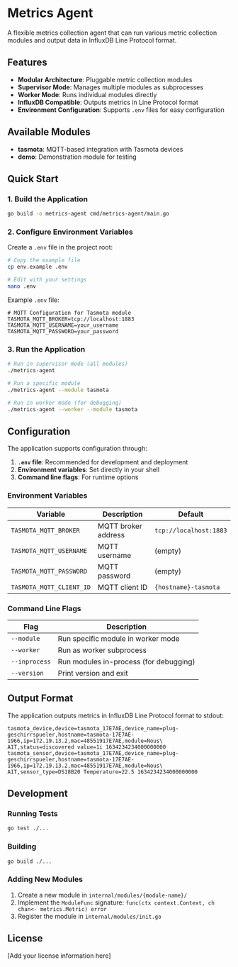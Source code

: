# Metrics Agent

A flexible metrics collection agent that can run various metric collection modules and output data in InfluxDB Line Protocol format.

## Features

- **Modular Architecture**: Pluggable metric collection modules
- **Supervisor Mode**: Manages multiple modules as subprocesses
- **Worker Mode**: Runs individual modules directly
- **InfluxDB Compatible**: Outputs metrics in Line Protocol format
- **Environment Configuration**: Supports `.env` files for easy configuration

## Available Modules

- **tasmota**: MQTT-based integration with Tasmota devices
- **demo**: Demonstration module for testing

## Quick Start

### 1. Build the Application

```bash
go build -o metrics-agent cmd/metrics-agent/main.go
```

### 2. Configure Environment Variables

Create a `.env` file in the project root:

```bash
# Copy the example file
cp env.example .env

# Edit with your settings
nano .env
```

Example `.env` file:
```env
# MQTT Configuration for Tasmota module
TASMOTA_MQTT_BROKER=tcp://localhost:1883
TASMOTA_MQTT_USERNAME=your_username
TASMOTA_MQTT_PASSWORD=your_password
```

### 3. Run the Application

```bash
# Run in supervisor mode (all modules)
./metrics-agent

# Run a specific module
./metrics-agent --module tasmota

# Run in worker mode (for debugging)
./metrics-agent --worker --module tasmota
```

## Configuration

The application supports configuration through:

1. **`.env` file**: Recommended for development and deployment
2. **Environment variables**: Set directly in your shell
3. **Command line flags**: For runtime options

### Environment Variables

| Variable | Description | Default |
|----------|-------------|---------|
| `TASMOTA_MQTT_BROKER` | MQTT broker address | `tcp://localhost:1883` |
| `TASMOTA_MQTT_USERNAME` | MQTT username | (empty) |
| `TASMOTA_MQTT_PASSWORD` | MQTT password | (empty) |
| `TASMOTA_MQTT_CLIENT_ID` | MQTT client ID | `{hostname}-tasmota` |

### Command Line Flags

| Flag | Description |
|------|-------------|
| `--module` | Run specific module in worker mode |
| `--worker` | Run as worker subprocess |
| `--inprocess` | Run modules in-process (for debugging) |
| `--version` | Print version and exit |

## Output Format

The application outputs metrics in InfluxDB Line Protocol format to stdout:

```
tasmota_device,device=tasmota_17E7AE,device_name=plug-geschirrspueler,hostname=tasmota-17E7AE-1966,ip=172.19.13.2,mac=48551917E7AE,module=Nous\ A1T,status=discovered value=1i 1634234234000000000
tasmota_sensor,device=tasmota_17E7AE,device_name=plug-geschirrspueler,hostname=tasmota-17E7AE-1966,ip=172.19.13.2,mac=48551917E7AE,module=Nous\ A1T,sensor_type=DS18B20 Temperature=22.5 1634234234000000000
```

## Development

### Running Tests

```bash
go test ./...
```

### Building

```bash
go build ./...
```

### Adding New Modules

1. Create a new module in `internal/modules/{module-name}/`
2. Implement the `ModuleFunc` signature: `func(ctx context.Context, ch chan<- metrics.Metric) error`
3. Register the module in `internal/modules/init.go`

## License

[Add your license information here]

